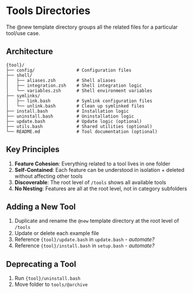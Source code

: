 # Tools Directories

The @new template directory groups all the related files for a particular tool/use case.

## Architecture

```
{tool}/
├── config/                # Configuration files
├── shell/
│   ├── aliases.zsh        # Shell aliases
│   ├── integration.zsh    # Shell integration logic
│   └── variables.zsh      # Shell environment variables
├── symlinks/
│   ├── link.bash          # Symlink configuration files
│   └── unlink.bash        # Clean up symlinked files
├── install.bash           # Installation logic
├── uninstall.bash         # Uninstallation logic
├── update.bash            # Update logic (optional)
├── utils.bash             # Shared utilities (optional)
└── README.md              # Tool documentation (optional)
```

## Key Principles

1. **Feature Cohesion**: Everything related to a tool lives in one folder
2. **Self-Contained**: Each feature can be understood in isolation + deleted without affecting other tools
3. **Discoverable**: The root level of `/tools` shows all available tools
4. **No Nesting**: Features are all at the root level, not in category subfolders

## Adding a New Tool

1. Duplicate and rename the `@new` template directory at the root level of `/tools`
1. Update or delete each example file
1. Reference `{tool}/update.bash` in `update.bash` - _automate?_
1. Reference `{tool}/install.bash` in `setup.bash` - _automate?_

## Deprecating a Tool

1. Run `{tool}/uninstall.bash`
2. Move folder to `tools/@archive`
